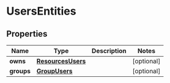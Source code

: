 

# UsersEntities

## Properties

Name | Type | Description | Notes
------------ | ------------- | ------------- | -------------
**owns** | [**ResourcesUsers**](ResourcesUsers.md) |  |  [optional]
**groups** | [**GroupUsers**](GroupUsers.md) |  |  [optional]



